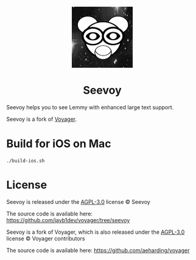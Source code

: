 <p align="center">
    <img    width="160" 
            height="160" 
            src="./public/logo.png" 
            alt="Seevoy logo" >
</p>

<h1 align="center"/>Seevoy</h1>

Seevoy helps you to see Lemmy with
enhanced large text support.

Seevoy is a fork of [Voyager](https://github.com/aeharding/voyager).

# Build for iOS on Mac

```
./build-ios.sh
```

# License

Seevoy is released under the 
[AGPL-3.0](./LICENSE) license
&copy; Seevoy

The source code is available here:
https://github.com/jayb1dev/voyager/tree/seevoy

Seevoy is a fork of Voyager, which is also released under the 
[AGPL-3.0](./LICENSE) license 
&copy; Voyager contributors

The source code is available here:
https://github.com/aeharding/voyager



